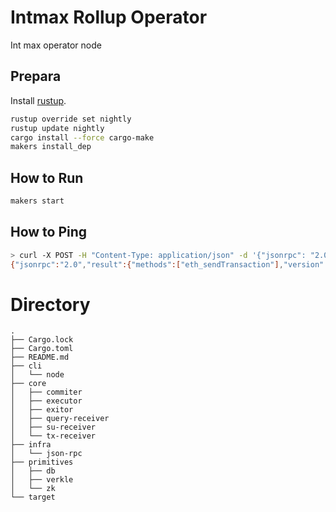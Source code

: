 # Intmax Rollup Operator

Int max operator node

## Prepara

Install [rustup](https://www.rust-lang.org/tools/install).

```sh
rustup override set nightly
rustup update nightly
cargo install --force cargo-make
makers install_dep
```

## How to Run
```sh
makers start
```

## How to Ping
```sh
> curl -X POST -H "Content-Type: application/json" -d '{"jsonrpc": "2.0", "method": "rpc_methods", "id": 1 }' 127.0.0.1:8081
{"jsonrpc":"2.0","result":{"methods":["eth_sendTransaction"],"version":1},"id":1}
```

# Directory
```
.
├── Cargo.lock
├── Cargo.toml
├── README.md
├── cli
│   └── node
├── core
│   ├── commiter
│   ├── executor
│   ├── exitor
│   ├── query-receiver
│   ├── su-receiver
│   └── tx-receiver
├── infra
│   └── json-rpc
├── primitives
│   ├── db
│   ├── verkle
│   └── zk
└── target
```
